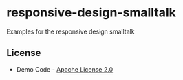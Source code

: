 # responsive-design-smalltalk
Examples for the responsive design smalltalk

## License
* Demo Code - [Apache License 2.0](http://www.apache.org/licenses/LICENSE-2.0)
